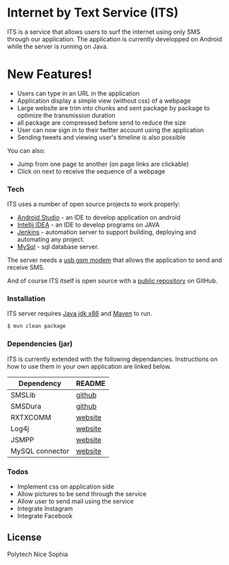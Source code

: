 # Internet by Text Service (ITS)


ITS is a service that allows users to surf the internet using only SMS through our application. The application is currently developped on Android while the server is running on Java.

# New Features!
  - Users can type in an URL in the application
  - Application display a simple view (without css) of a webpage
  - Large website are trim into chunks and sent package by package to optimize the transmission duration
  - all package are compressed before send to reduce the size
  - User can now sign in to their twitter account using the application
  - Sending tweets and viewing user's timeline is also possible

You can also:
  - Jump from one page to another (on page links are clickable)
  - Click on next to receive the sequence of a webpage

### Tech

ITS uses a number of open source projects to work properly:

* [Android Studio] - an IDE to develop application on android
* [Intellij IDEA] - an IDE to develop programs on JAVA
* [Jenkins] - automation server to support building, deploying and automating any project.
* [MySql] - sql database server.

The server needs a [usb gsm modem](https://www.amazon.fr/Hsdpa-7-2Mbps-Adaptateur-Réseau-Dongle/dp/B01K5P0WCA/ref=sr_1_2?ie=UTF8&qid=1496396243&sr=8-2&keywords=usb+gsm+dongle) that allows the application to send and receive SMS.

And of course ITS itself is open source with a [public repository][dill]
 on GitHub.

### Installation

ITS server requires [Java jdk x86](https://nodejs.org/) and [Maven](https://maven.apache.org) to run.

```sh
$ mvn clean package
```


### Dependencies (jar)

ITS is currently extended with the following dependancies. Instructions on how to use them in your own application are linked below.

| Dependency | README |
| ------ | ------ |
| SMSLib |  [github](https://github.com/tdelenikas/smslib) |
| SMSDura | [github](https://github.com/harshadura/SMS.Dura.Wrapper) |
| RXTXCOMM | [website](https://seiscode.iris.washington.edu/projects/rxtxcomm) |
| Log4j | [website](https://logging.apache.org/log4j/2.x/) |
| JSMPP | [website](https://jsmpp.org) |
|MySQL connector| [website](https://dev.mysql.com/doc/) |



### Todos

 - Implement css on application side
 - Allow pictures to be send through the service
 - Allow user to send mail using the service
 - Integrate Instagram
 - Integrate Facebook

License
----

Polytech Nice Sophia

   [Android Studio]: <https://developer.android.com/studio/index.html>
   [Intellij IDEA]: <https://www.jetbrains.com/idea/>
   [Jenkins]: <https://jenkins.io>
   [dill]: <https://github.com/danialaswad/Internet-by-Text-Service>
   [MySql]:<https://dev.mysql.com/>

